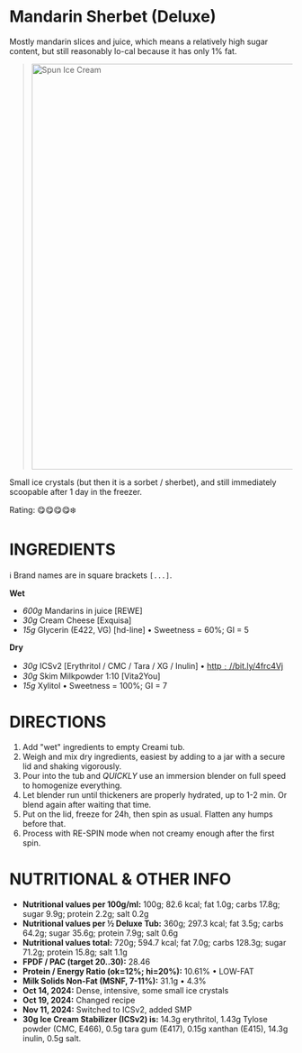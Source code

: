 # Mandarin Sherbet (Deluxe)

Mostly mandarin slices and juice, which means a relatively high sugar content,
but still reasonably lo-cal because it has only 1% fat.

> <img width=720 alt="Spun Ice Cream" src="https://raw.githubusercontent.com/jhermann/ice-creamery/refs/heads/main/recipes/Mandarin%20Sherbet%20(Deluxe)/Mandarin-Sherbet_2024-11-16.jpg" />

Small ice crystals (but then it is a sorbet / sherbet),
and still immediately scoopable after 1 day in the freezer.

Rating: 😋😋😋😋❄️

# INGREDIENTS

ℹ️ Brand names are in square brackets `[...]`.

**Wet**

  - _600g_ Mandarins in juice [REWE]
  - _30g_ Cream Cheese [Exquisa]
  - _15g_ Glycerin (E422, VG) [hd-line] • Sweetness = 60%; GI = 5

**Dry**

  - _30g_ ICSv2 [Erythritol / CMC / Tara / XG / Inulin] • [http﹕//bit.ly/4frc4Vj](https://github.com/jhermann/ice-creamery/tree/main/recipes/Ice%20Cream%20Stabilizer%20%28ICS%29)
  - _30g_ Skim Milkpowder 1:10 [Vita2You]
  - _15g_ Xylitol • Sweetness = 100%; GI = 7

# DIRECTIONS

 1. Add "wet" ingredients to empty Creami tub.
 1. Weigh and mix dry ingredients, easiest by adding to a jar with a secure lid and shaking vigorously.
 1. Pour into the tub and *QUICKLY* use an immersion blender on full speed to homogenize everything.
 1. Let blender run until thickeners are properly hydrated, up to 1-2 min. Or blend again after waiting that time.
 1. Put on the lid, freeze for 24h, then spin as usual. Flatten any humps before that.
 1. Process with RE-SPIN mode when not creamy enough after the first spin.

# NUTRITIONAL & OTHER INFO
- **Nutritional values per 100g/ml:** 100g; 82.6 kcal; fat 1.0g; carbs 17.8g; sugar 9.9g; protein 2.2g; salt 0.2g
- **Nutritional values per ½ Deluxe Tub:** 360g; 297.3 kcal; fat 3.5g; carbs 64.2g; sugar 35.6g; protein 7.9g; salt 0.6g
- **Nutritional values total:** 720g; 594.7 kcal; fat 7.0g; carbs 128.3g; sugar 71.2g; protein 15.8g; salt 1.1g
- **FPDF / PAC (target 20..30):** 28.46
- **Protein / Energy Ratio (ok=12%; hi=20%):** 10.61% • LOW-FAT
- **Milk Solids Non-Fat (MSNF, 7-11%):** 31.1g • 4.3%
- **Oct 14, 2024:** Dense, intensive, some small ice crystals
- **Oct 19, 2024:** Changed recipe
- **Nov 11, 2024:** Switched to ICSv2, added SMP
- **30g Ice Cream Stabilizer (ICSv2) is:** 14.3g erythritol, 1.43g Tylose powder (CMC, E466), 
0.5g tara gum (E417), 0.15g xanthan (E415),
14.3g inulin, 0.5g salt.

